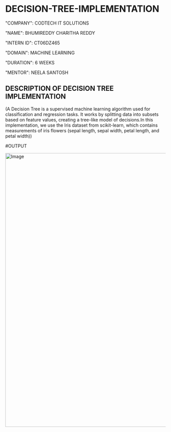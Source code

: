# DECISION-TREE-IMPLEMENTATION

"COMPANY": CODTECH IT SOLUTIONS

"NAME": BHUMIREDDY CHARITHA REDDY

"INTERN ID": CT06DZ465

"DOMAIN": MACHINE LEARNING

"DURATION": 6 WEEKS

"MENTOR": NEELA SANTOSH

## DESCRIPTION OF DECISION TREE IMPLEMENTATION

(A Decision Tree is a supervised machine learning algorithm used for classification and regression tasks. It works by splitting data into subsets based on feature values, creating a tree-like model of decisions.In this implementation, we use the Iris dataset from scikit-learn, which contains measurements of iris flowers (sepal length, sepal width, petal length, and petal width))

#OUTPUT

<img width="1059" height="858" alt="Image" src="https://github.com/user-attachments/assets/71c30f23-e33e-4ba6-84c6-6cf7a71b0ef4" />
